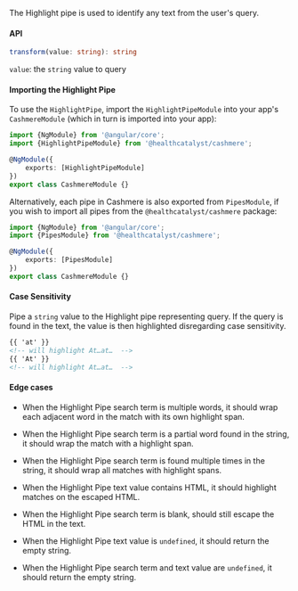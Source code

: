 The Highlight pipe is used to identify any text from the user's query.

#### API

```ts
transform(value: string): string
```

`value`: the `string` value to query

#### Importing the Highlight Pipe

To use the `HighlightPipe`, import the `HighlightPipeModule` into your app's `CashmereModule` (which in turn is imported into your app):

```ts
import {NgModule} from '@angular/core';
import {HighlightPipeModule} from '@healthcatalyst/cashmere';

@NgModule({
    exports: [HighlightPipeModule]
})
export class CashmereModule {}
```

Alternatively, each pipe in Cashmere is also exported from `PipesModule`, if you wish to import all pipes from the `@healthcatalyst/cashmere` package:

```ts
import {NgModule} from '@angular/core';
import {PipesModule} from '@healthcatalyst/cashmere';

@NgModule({
    exports: [PipesModule]
})
export class CashmereModule {}
```

#### Case Sensitivity

Pipe a `string` value to the Highlight pipe representing query. If the query is found in the text, the value is then highlighted disregarding case sensitivity.

```html
{{ 'at' }}
<!-- will highlight At…at…  -->
{{ 'At' }}
<!-- will highlight At…at…  -->
```

#### Edge cases

-   When the Highlight Pipe search term is multiple words, it should wrap each adjacent word in the match with its own highlight span.

-   When the Highlight Pipe search term is a partial word found in the string, it should wrap the match with a highlight span.

-   When the Highlight Pipe search term is found multiple times in the string, it should wrap all matches with highlight spans.

-   When the Highlight Pipe text value contains HTML, it should highlight matches on the escaped HTML.

-   When the Highlight Pipe search term is blank, should still escape the HTML in the text.

-   When the Highlight Pipe text value is `undefined`, it should return the empty string.

-   When the Highlight Pipe search term and text value are `undefined`, it should return the empty string.
